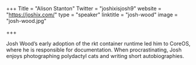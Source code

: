 +++
Title = "Alison Stanton"
Twitter = "joshixisjosh9"
website = "https://joshix.com/"
type = "speaker"
linktitle = "josh-wood"
image = "josh-wood.jpg"

+++

Josh Wood’s early adoption of the rkt container runtime led him to CoreOS, where he is responsible for documentation. When procrastinating, Josh enjoys photographing polydactyl cats and writing short autobiographies.
